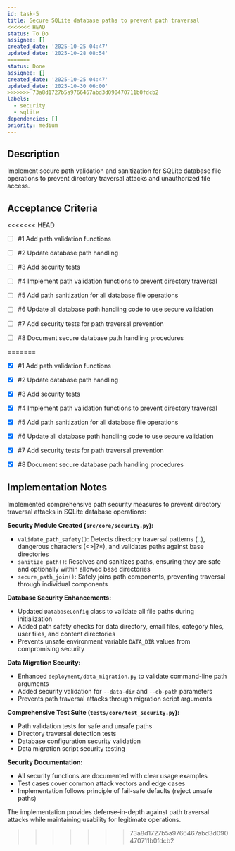 ```yaml
---
id: task-5
title: Secure SQLite database paths to prevent path traversal
<<<<<<< HEAD
status: To Do
assignee: []
created_date: '2025-10-25 04:47'
updated_date: '2025-10-28 08:54'
=======
status: Done
assignee: []
created_date: '2025-10-25 04:47'
updated_date: '2025-10-30 06:00'
>>>>>>> 73a8d1727b5a9766467abd3d090470711b0fdcb2
labels:
  - security
  - sqlite
dependencies: []
priority: medium
---
```


## Description

<!-- SECTION:DESCRIPTION:BEGIN -->
Implement secure path validation and sanitization for SQLite database file operations to prevent directory traversal attacks and unauthorized file access.
<!-- SECTION:DESCRIPTION:END -->

## Acceptance Criteria
<!-- AC:BEGIN -->
<<<<<<< HEAD
- [ ] #1 Add path validation functions
- [ ] #2 Update database path handling
- [ ] #3 Add security tests

- [ ] #4 Implement path validation functions to prevent directory traversal
- [ ] #5 Add path sanitization for all database file operations
- [ ] #6 Update all database path handling code to use secure validation
- [ ] #7 Add security tests for path traversal prevention
- [ ] #8 Document secure database path handling procedures
<!-- AC:END -->
=======
- [x] #1 Add path validation functions
- [x] #2 Update database path handling
- [x] #3 Add security tests

- [x] #4 Implement path validation functions to prevent directory traversal
- [x] #5 Add path sanitization for all database file operations
- [x] #6 Update all database path handling code to use secure validation
- [x] #7 Add security tests for path traversal prevention
- [x] #8 Document secure database path handling procedures
<!-- AC:END -->

## Implementation Notes

<!-- SECTION:NOTES:BEGIN -->
Implemented comprehensive path security measures to prevent directory traversal attacks in SQLite database operations:

**Security Module Created (`src/core/security.py`):**
- `validate_path_safety()`: Detects directory traversal patterns (..), dangerous characters (<>|?*), and validates paths against base directories
- `sanitize_path()`: Resolves and sanitizes paths, ensuring they are safe and optionally within allowed base directories
- `secure_path_join()`: Safely joins path components, preventing traversal through individual components

**Database Security Enhancements:**
- Updated `DatabaseConfig` class to validate all file paths during initialization
- Added path safety checks for data directory, email files, category files, user files, and content directories
- Prevents unsafe environment variable `DATA_DIR` values from compromising security

**Data Migration Security:**
- Enhanced `deployment/data_migration.py` to validate command-line path arguments
- Added security validation for `--data-dir` and `--db-path` parameters
- Prevents path traversal attacks through migration script arguments

**Comprehensive Test Suite (`tests/core/test_security.py`):**
- Path validation tests for safe and unsafe paths
- Directory traversal detection tests
- Database configuration security validation
- Data migration script security testing

**Security Documentation:**
- All security functions are documented with clear usage examples
- Test cases cover common attack vectors and edge cases
- Implementation follows principle of fail-safe defaults (reject unsafe paths)

The implementation provides defense-in-depth against path traversal attacks while maintaining usability for legitimate operations.
<!-- SECTION:NOTES:END -->
>>>>>>> 73a8d1727b5a9766467abd3d090470711b0fdcb2
